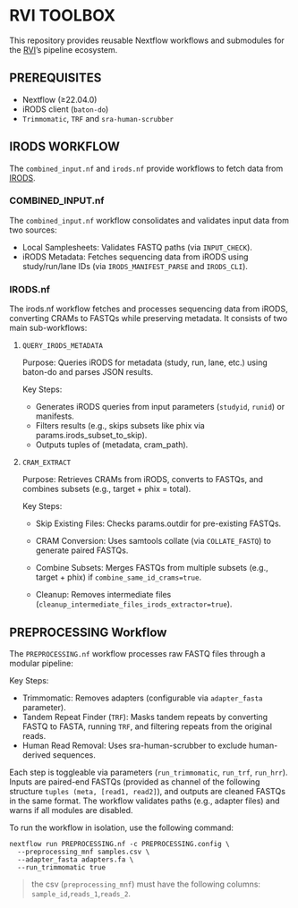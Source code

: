 # RVI TOOLBOX

This repository provides reusable Nextflow workflows and submodules for the [RVI](https://www.sanger.ac.uk/group/respiratory-virus-and-microbiome-initiative/)’s pipeline ecosystem.

## PREREQUISITES
- Nextflow (≥22.04.0)
- iRODS client (`baton-do`)
- `Trimmomatic`, `TRF` and `sra-human-scrubber`

## IRODS WORKFLOW

The `combined_input.nf` and `irods.nf` provide workflows to fetch data from [IRODS](https://irods.org/).

### COMBINED_INPUT.nf

The `combined_input.nf` workflow consolidates and validates input data from two sources:

- Local Samplesheets: Validates FASTQ paths (via `INPUT_CHECK`).
- iRODS Metadata: Fetches sequencing data from iRODS using study/run/lane IDs (via `IRODS_MANIFEST_PARSE` and `IRODS_CLI`).

### IRODS.nf

The irods.nf workflow fetches and processes sequencing data from iRODS, converting CRAMs to FASTQs while preserving metadata. It consists of two main sub-workflows:

1. `QUERY_IRODS_METADATA`

    Purpose: Queries iRODS for metadata (study, run, lane, etc.) using baton-do and parses JSON results.

    Key Steps:

    - Generates iRODS queries from input parameters (`studyid`, `runid`) or manifests.
    - Filters results (e.g., skips subsets like phix via params.irods_subset_to_skip).
    - Outputs tuples of (metadata, cram_path).

2. `CRAM_EXTRACT`

    Purpose: Retrieves CRAMs from iRODS, converts to FASTQs, and combines subsets (e.g., target + phix = total).

    Key Steps:

    - Skip Existing Files: Checks params.outdir for pre-existing FASTQs.

    - CRAM Conversion: Uses samtools collate (via `COLLATE_FASTQ`) to generate paired FASTQs.

    - Combine Subsets: Merges FASTQs from multiple subsets (e.g., target + phix) if `combine_same_id_crams=true`.

    - Cleanup: Removes intermediate files (`cleanup_intermediate_files_irods_extractor=true`).

## PREPROCESSING Workflow

The `PREPROCESSING.nf` workflow processes raw FASTQ files through a modular pipeline:

Key Steps:
- Trimmomatic: Removes adapters (configurable via `adapter_fasta` parameter).
- Tandem Repeat Finder (`TRF`): Masks tandem repeats by converting FASTQ to FASTA, running `TRF`, and filtering repeats from the original reads.
- Human Read Removal: Uses sra-human-scrubber to exclude human-derived sequences.

Each step is toggleable via parameters (`run_trimmomatic`, `run_trf`, `run_hrr`). Inputs are paired-end FASTQs (provided as channel of the following structure `tuples (meta, [read1, read2]`), and outputs are cleaned FASTQs in the same format. The workflow validates paths (e.g., adapter files) and warns if all modules are disabled.

To run the workflow in isolation, use the following command:

```{bash}
nextflow run PREPROCESSING.nf -c PREPROCESSING.config \
  --preprocessing_mnf samples.csv \
  --adapter_fasta adapters.fa \
  --run_trimmomatic true
```

> the csv (`preprocessing_mnf`) must have the following columns: `sample_id`,`reads_1`,`reads_2`.
